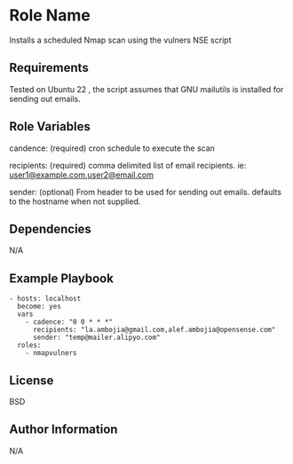 Role Name
=========

Installs a scheduled Nmap scan using the vulners NSE script

Requirements
------------

Tested on Ubuntu 22 , the script assumes that GNU mailutils is installed for sending out emails.

Role Variables
--------------

candence:       (required) cron schedule to execute the scan

recipients:     (required) comma delimited list of email recipients. ie: user1@example.com,user2@email.com

sender:         (optional) From header to be used for sending out emails. defaults to the hostname when not supplied.


Dependencies
------------

N/A

Example Playbook
----------------

    - hosts: localhost
      become: yes
      vars
        - cadence: "0 0 * * *"
          recipients: "la.ambojia@gmail.com,alef.ambojia@opensense.com"
          sender: "temp@mailer.alipyo.com"
      roles:
        - nmapvulners

License
-------

BSD

Author Information
------------------

N/A
